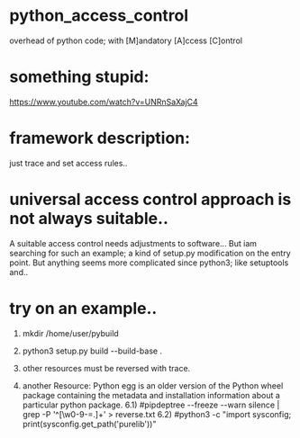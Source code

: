 # python_access_control
overhead of python code; with [M]andatory [A]ccess [C]ontrol
# something stupid:
https://www.youtube.com/watch?v=UNRnSaXajC4
# framework description:
just trace and set access rules..
# universal access control approach is not always suitable..
A suitable access control needs adjustments to software... But iam searching for such an example;
a kind of setup.py  modification on the entry point. But anything seems more complicated since python3; like setuptools and..
# try on an example..
1) mkdir /home/user/pybuild
2) python3 setup.py build --build-base .
4) other resources must be reversed with trace.

5) another Resource: Python egg is an older version of the Python wheel package containing the metadata and installation information about a particular python package. 
6.1) #pipdeptree --freeze  --warn silence | grep -P '^[\w0-9\-=.]+' > reverse.txt
6.2) #python3 -c "import sysconfig; print(sysconfig.get_path('purelib'))"
